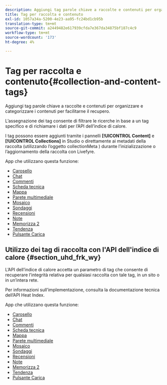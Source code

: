 ```yaml
---
description: Aggiungi tag parole chiave a raccolte e contenuti per organizzare e categorizzare i contenuti per facilitarne il recupero.
title: Tag per raccolta e contenuto
exl-id: 1057a34a-5200-4e23-aa95-fc24bd1cb95b
translation-type: tm+mt
source-git-commit: a2449482e617939cfda7e367da34875bf187c4c9
workflow-type: tm+mt
source-wordcount: '173'
ht-degree: 4%

---
```


# Tag per raccolta e contenuto{#collection-and-content-tags}

Aggiungi tag parole chiave a raccolte e contenuti per organizzare e categorizzare i contenuti per facilitarne il recupero.

L’assegnazione dei tag consente di filtrare le ricerche in base a un tag specifico e di richiamare i dati per l’API dell’indice di calore.

I tag possono essere aggiunti tramite i pannelli **[!UICONTROL Content]** e **[!UICONTROL Collections]** in Studio o direttamente ai metadati della raccolta (utilizzando l’oggetto collectionMeta ) durante l’inizializzazione o l’aggiornamento della raccolta con Livefyre.

App che utilizzano questa funzione:

* [Carosello](/help/using/c-about-apps/c-carousel-app/c-carousel-app.md#c_carousel_app)
* [Chat](/help/using/c-about-apps/c-chat-app/c-chat-app.md#c_chat_app)
* [Commenti](/help/using/c-about-apps/c-comments/c-comments.md)
* [Scheda tecnica](/help/using/c-about-apps/c-feature-card-app/c-feature-card-app.md#c_feature_card_app)
* [Mappa](/help/using/c-about-apps/c-map-app/c-map-app.md#c_map_app)
* [Parete multimediale](/help/using/c-about-apps/c-media-wall-app/c-media-wall-app.md#c_media_wall_app)
* [Mosaico](/help/using/c-about-apps/c-mosaic-app/c-mosaic-app.md#c_mosaic_app)
* [Sondaggi](/help/using/c-about-apps/c-polls-app/c-polls-app.md#c_polls_app)
* [Recensioni](/help/using/c-about-apps/c-reviews-app/c-reviews-app.md#c_reviews_app)
* [Note](/help/using/c-about-apps/c-sidenotes-app/c-sidenotes-app.md#c_sidenotes_app)
* [Memorizza 2](/help/using/c-about-apps/c-storify2/c-storify2.md#c_storify2)
* [Tendenza](/help/using/c-about-apps/c-trending-app/c-trending-app.md#c_trending_app)
* [Pulsante Carica](/help/using/c-about-apps/c-upload-button-app/c-upload-button-app.md#c_upload_button_app)

## Utilizzo dei tag di raccolta con l&#39;API dell&#39;indice di calore {#section_uhd_frk_wy}

L’API dell’indice di calore accetta un parametro di tag che consente di recuperare l’integrità relativa per qualsiasi raccolta con tale tag, in un sito o in un’intera rete.

Per informazioni sull’implementazione, consulta la documentazione tecnica dell’API Heat Index.

App che utilizzano questa funzione:

* [Carosello](/help/using/c-about-apps/c-carousel-app/c-carousel-app.md#c_carousel_app)
* [Chat](/help/using/c-about-apps/c-chat-app/c-chat-app.md#c_chat_app)
* [Commenti](/help/using/c-about-apps/c-comments/c-comments.md)
* [Scheda tecnica](/help/using/c-about-apps/c-feature-card-app/c-feature-card-app.md#c_feature_card_app)
* [Mappa](/help/using/c-about-apps/c-map-app/c-map-app.md#c_map_app)
* [Parete multimediale](/help/using/c-about-apps/c-media-wall-app/c-media-wall-app.md#c_media_wall_app)
* [Mosaico](/help/using/c-about-apps/c-mosaic-app/c-mosaic-app.md#c_mosaic_app)
* [Sondaggi](/help/using/c-about-apps/c-polls-app/c-polls-app.md#c_polls_app)
* [Recensioni](/help/using/c-about-apps/c-reviews-app/c-reviews-app.md#c_reviews_app)
* [Note](/help/using/c-about-apps/c-sidenotes-app/c-sidenotes-app.md#c_sidenotes_app)
* [Memorizza 2](/help/using/c-about-apps/c-storify2/c-storify2.md#c_storify2)
* [Tendenza](/help/using/c-about-apps/c-trending-app/c-trending-app.md#c_trending_app)
* [Pulsante Carica](/help/using/c-about-apps/c-upload-button-app/c-upload-button-app.md#c_upload_button_app)
